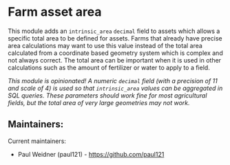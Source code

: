 # Farm asset area

This module adds an `intrinsic_area` `decimal` field to assets which allows a
specific total area to be defined for assets. Farms that already have precise
area calculations may want to use this value instead of the total area
calculated from a coordinate based geometry system which is complex and not
always correct. The total area can be important when it is used in other
calculations such as the amount of fertilizer or water to apply to a field.

*This module is opinionated! A numeric `decimal` field (with a precision of 11
and scale of 4) is used so that `intrinsic_area` values can be aggregated in SQL
queries. These parameters should work fine for most agricultural fields, but
the total area of very large geometries may not work.*

## Maintainers:

Current maintainers:
- Paul Weidner (paul121) - https://github.com/paul121
